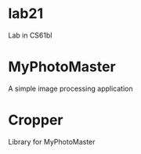# lab21

Lab in CS61bl


# MyPhotoMaster

A simple image processing application


# Cropper

Library for MyPhotoMaster

